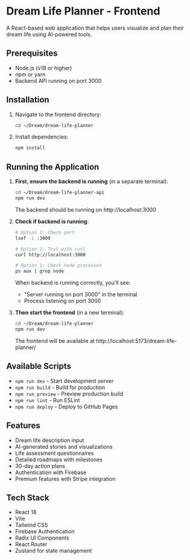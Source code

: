 # Dream Life Planner - Frontend

A React-based web application that helps users visualize and plan their dream life using AI-powered tools.

## Prerequisites

- Node.js (v18 or higher)
- npm or yarn
- Backend API running on port 3000

## Installation

1. Navigate to the frontend directory:
   ```bash
   cd ~/Dream/dream-life-planner
   ```

2. Install dependencies:
   ```bash
   npm install
   ```

## Running the Application

1. **First, ensure the backend is running** (in a separate terminal):
   ```bash
   cd ~/Dream/dream-life-planner-api
   npm run dev
   ```
   The backend should be running on http://localhost:3000

2. **Check if backend is running**:
   ```bash
   # Option 1: Check port
   lsof -i :3000
   
   # Option 2: Test with curl
   curl http://localhost:3000
   
   # Option 3: Check node processes
   ps aux | grep node
   ```
   
   When backend is running correctly, you'll see:
   - "Server running on port 3000" in the terminal
   - Process listening on port 3000

3. **Then start the frontend** (in a new terminal):
   ```bash
   cd ~/Dream/dream-life-planner
   npm run dev
   ```
   The frontend will be available at http://localhost:5173/dream-life-planner/

## Available Scripts

- `npm run dev` - Start development server
- `npm run build` - Build for production
- `npm run preview` - Preview production build
- `npm run lint` - Run ESLint
- `npm run deploy` - Deploy to GitHub Pages

## Features

- Dream life description input
- AI-generated stories and visualizations
- Life assessment questionnaires
- Detailed roadmaps with milestones
- 30-day action plans
- Authentication with Firebase
- Premium features with Stripe integration

## Tech Stack

- React 18
- Vite
- Tailwind CSS
- Firebase Authentication
- Radix UI Components
- React Router
- Zustand for state management
